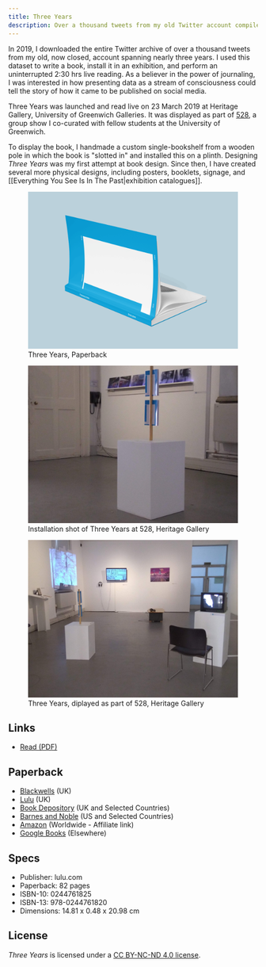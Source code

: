 ```yaml
---
title: Three Years
description: Over a thousand tweets from my old Twitter account compiled in a book, installed in an exhibition, and read in-person uninterruptedly.  
---
```


In 2019, I downloaded the entire Twitter archive of over a thousand tweets from my old, now closed, account spanning nearly three years. I used this dataset to write a book, install it in an exhibition, and perform an uninterrupted 2:30 hrs live reading. As a believer in the power of journaling, I was interested in how presenting data as a stream of consciousness could tell the story of how it came to be published on social media.    

Three Years was launched and read live on 23 March 2019 at Heritage Gallery, University of Greenwich Galleries. It was displayed as part of [528](http://www.greenwichunigalleries.co.uk/fivetoeight/), a group show I co-curated with fellow students at the University of Greenwich.

To display the book, I handmade a custom single-bookshelf from a wooden pole in which the book is "slotted in" and installed this on a plinth. Designing _Three Years_ was my first attempt at book design. Since then, I have created several more physical designs, including posters, booklets, signage, and [[Everything You See Is In The Past|exhibition catalogues]].

<figure>
  <img src="assets/three_years/mockup.png" alt="Book Mockup" loading="lazy">
  <figcaption>Three Years, Paperback</figcaption>
</figure>

<div class="split-layout">
    <figure style="flex: 1.3336;">
    <img src="assets/three_years/installation_shot.jpg" alt="Three Years as installed at the 528 exhibition" loading="lazy">
    <figcaption>Installation shot of Three Years at 528, Heritage Gallery</figcaption>
    </figure>
    <figure style="flex: 1.3333;">
    <img src="assets/three_years/528.jpg" alt="Photograph of works installed in 528 as seen from the entrance of the gallery" loading="lazy">
    <figcaption>Three Years, diplayed as part of 528, Heritage Gallery</figcaption>
    </figure>
</div>

## Links

* [Read (PDF)](assets/three_years/Three_Years.pdf#view=FitV&pagemode=thumbs)

## Paperback

* [Blackwells](https://blackwells.co.uk/bookshop/product/Three-Years-by-Imola-Francesco/9780244761820) (UK)
* [Lulu](https://www.lulu.com/en/gb/shop/francesco-imola/three-years/paperback/product-14q2wqw6.html?page=1&pageSize=4) (UK)
* [Book Depository](https://www.bookdepository.com/book/9780244761820) (UK and Selected Countries)
* [Barnes and Noble](https://www.barnesandnoble.com/w/three-years-francesco-imola/1131049662) (US and Selected Countries)
* [Amazon](https://amzn.to/34NvaSW) (Worldwide - Affiliate link)
* [Google Books](https://www.google.co.uk/books/edition/Three_Years/zxGKDwAAQBAJ) (Elsewhere)

## Specs

* Publisher: lulu.com 
* Paperback: 82 pages
* ISBN-10: 0244761825
* ISBN-13: 978-0244761820
* Dimensions: 14.81 x 0.48 x 20.98 cm

## License

<i>Three Years</i> is licensed under a <a rel="license" href="http://creativecommons.org/licenses/by-nc-nd/4.0/" target="_blank" rel="noopener noreferrer">CC BY-NC-ND 4.0 license</a>. 
